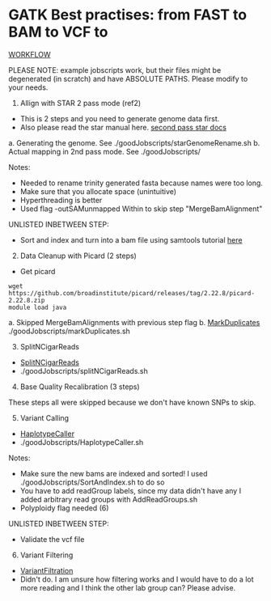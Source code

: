 # GATK Best practises: from FAST to BAM to VCF to 

[WORKFLOW](https://gatk.broadinstitute.org/hc/en-us/articles/360035531192-RNAseq-short-variant-discovery-SNPs-Indels-)

PLEASE NOTE: example jobscripts work, but their files might be degenerated (in scratch) and have ABSOLUTE PATHS. Please modify to your needs. 

1. Allign with STAR 2 pass mode (ref2)

- This is 2 steps and you need to generate genome data first. 
- Also please read the star manual here. [second pass star docs](https://physiology.med.cornell.edu/faculty/skrabanek/lab/angsd/lecture_notes/STARmanual.pdf)

a. Generating the genome. See ./goodJobscripts/starGenomeRename.sh
b. Actual mapping in 2nd pass mode. See ./goodJobscripts/

Notes: 
- Needed to rename trinity generated fasta because names were too long. 
- Make sure that you allocate space (unintuitive) 
- Hyperthreading is better
- Used flag -outSAMunmapped Within to skip step "MergeBamAlignment"

UNLISTED INBETWEEN STEP: 
- Sort and index and turn into a bam file using samtools tutorial [here](http://quinlanlab.org/tutorials/samtools/samtools.html)

2. Data Cleanup with Picard (2 steps)

- Get picard 
```
wget https://github.com/broadinstitute/picard/releases/tag/2.22.8/picard-2.22.8.zip
module load java 
```

a. Skipped MergeBamAlignments with previous step flag
b. [MarkDuplicates](https://gatk.broadinstitute.org/hc/en-us/articles/360042477492-MarkDuplicates-Picard-) ./goodJobscripts/markDuplicates.sh

3. SplitNCigarReads 

- [SplitNCigarReads](https://gatk.broadinstitute.org/hc/en-us/articles/360042478652-SplitNCigarReads)
- ./goodJobscripts/splitNCigarReads.sh     

4. Base Quality Recalibration (3 steps)

These steps all were skipped because we don't have known SNPs to skip. 

5. Variant Calling

- [HaplotypeCaller](https://gatk.broadinstitute.org/hc/en-us/articles/360042913231-HaplotypeCaller)
- ./goodJobscripts/HaplotypeCaller.sh  

Notes: 
- Make sure the new bams are indexed and sorted! I used ./goodJobscripts/SortAndIndex.sh to do so 
- You have to add readGroup labels, since my data didn't have any I added arbitrary read groups with 
AddReadGroups.sh 
- Polyploidy flag needed (6) 

UNLISTED INBETWEEN STEP: 
- Validate the vcf file

6. Variant Filtering

- [VariantFiltration](https://gatk.broadinstitute.org/hc/en-us/articles/360042477652-VariantFiltration)
- Didn't do. I am unsure how filtering works and I would have to do a lot more reading and I think the other lab group can? Please advise. 

